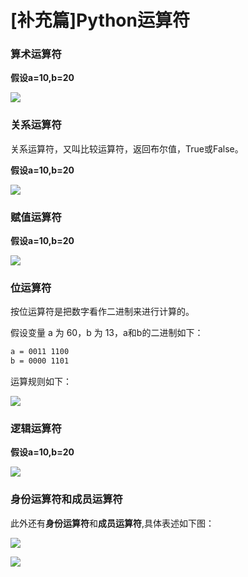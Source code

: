 # [补充篇]Python运算符

### 算术运算符

**假设a=10,b=20**

![](/assets/Python算术运算符.png)

### 关系运算符

关系运算符，又叫比较运算符，返回布尔值，True或False。

**假设a=10,b=20**

![](/assets/Python关系运算符.png)

### 赋值运算符

**假设a=10,b=20**

![](/assets/Python赋值运算符.png)

### 位运算符

按位运算符是把数字看作二进制来进行计算的。

假设变量 a 为 60，b 为 13，a和b的二进制如下：

```bash
a = 0011 1100
b = 0000 1101
```

运算规则如下：

![](/assets/Python位运算符.png)

### 逻辑运算符

**假设a=10,b=20**

![](/assets/Python逻辑运算符.png)

### 身份运算符和成员运算符

此外还有**身份运算符**和**成员运算符**,具体表述如下图：

![](/assets/Python身份运算符.png)

![](/assets/Python成员运算符.png)